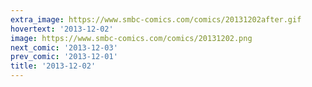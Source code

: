 ```yaml
---
extra_image: https://www.smbc-comics.com/comics/20131202after.gif
hovertext: '2013-12-02'
image: https://www.smbc-comics.com/comics/20131202.png
next_comic: '2013-12-03'
prev_comic: '2013-12-01'
title: '2013-12-02'
---
```


